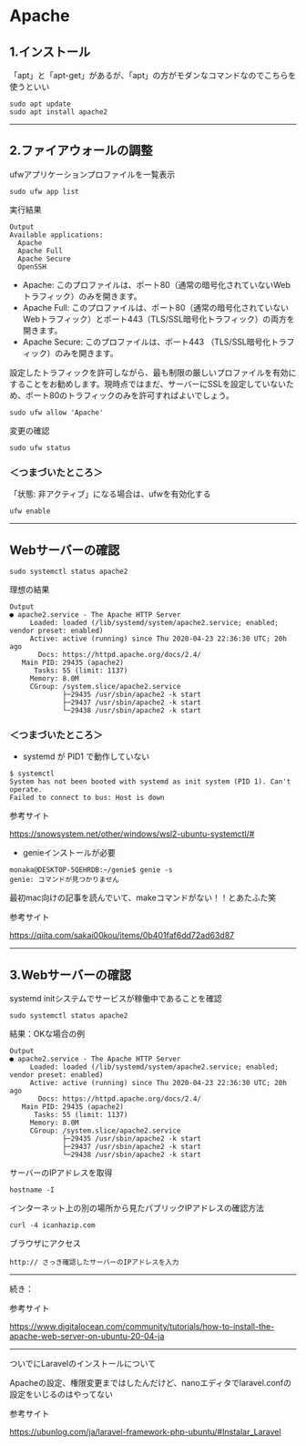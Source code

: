 # Apache

## 1.インストール
「apt」と「apt-get」があるが、「apt」の方がモダンなコマンドなのでこちらを使うといい

```
sudo apt update
sudo apt install apache2
```

---

## 2.ファイアウォールの調整
ufwアプリケーションプロファイルを一覧表示

```
sudo ufw app list
```

実行結果
```
Output
Available applications:
  Apache
  Apache Full
  Apache Secure
  OpenSSH
```

- Apache: このプロファイルは、ポート80（通常の暗号化されていないWebトラフィック）のみを開きます。
- Apache Full: このプロファイルは、ポート80（通常の暗号化されていないWebトラフィック）とポート443（TLS/SSL暗号化トラフィック）の両方を開きます。
- Apache Secure: このプロファイルは、ポート443 （TLS/SSL暗号化トラフィック）のみを開きます。

設定したトラフィックを許可しながら、最も制限の厳しいプロファイルを有効にすることをお勧めします。現時点ではまだ、サーバーにSSLを設定していないため、ポート80のトラフィックのみを許可すればよいでしょう。

```
sudo ufw allow 'Apache'
```

変更の確認

```
sudo ufw status
```

### ＜つまづいたところ＞

「状態: 非アクティブ」になる場合は、ufwを有効化する
```
ufw enable
```

---

## Webサーバーの確認

```
sudo systemctl status apache2
```

理想の結果

```
Output
● apache2.service - The Apache HTTP Server
     Loaded: loaded (/lib/systemd/system/apache2.service; enabled; vendor preset: enabled)
     Active: active (running) since Thu 2020-04-23 22:36:30 UTC; 20h ago
       Docs: https://httpd.apache.org/docs/2.4/
   Main PID: 29435 (apache2)
      Tasks: 55 (limit: 1137)
     Memory: 8.0M
     CGroup: /system.slice/apache2.service
             ├─29435 /usr/sbin/apache2 -k start
             ├─29437 /usr/sbin/apache2 -k start
             └─29438 /usr/sbin/apache2 -k start
```


### ＜つまづいたところ＞
- systemd が PID1 で動作していない

```
$ systemctl
System has not been booted with systemd as init system (PID 1). Can't operate.
Failed to connect to bus: Host is down
```

参考サイト

https://snowsystem.net/other/windows/wsl2-ubuntu-systemctl/#

- genieインストールが必要

```
monaka@DESKTOP-5QEHRDB:~/genie$ genie -s
genie: コマンドが見つかりません
```

最初mac向けの記事を読んでいて、makeコマンドがない！！とあたふた笑

参考サイト

https://qiita.com/sakai00kou/items/0b401faf6dd72ad63d87

---

## 3.Webサーバーの確認
systemd initシステムでサービスが稼働中であることを確認

```
sudo systemctl status apache2

```

結果：OKな場合の例

```
Output
● apache2.service - The Apache HTTP Server
     Loaded: loaded (/lib/systemd/system/apache2.service; enabled; vendor preset: enabled)
     Active: active (running) since Thu 2020-04-23 22:36:30 UTC; 20h ago
       Docs: https://httpd.apache.org/docs/2.4/
   Main PID: 29435 (apache2)
      Tasks: 55 (limit: 1137)
     Memory: 8.0M
     CGroup: /system.slice/apache2.service
             ├─29435 /usr/sbin/apache2 -k start
             ├─29437 /usr/sbin/apache2 -k start
             └─29438 /usr/sbin/apache2 -k start
```

サーバーのIPアドレスを取得
```
hostname -I
```

インターネット上の別の場所から見たパブリックIPアドレスの確認方法
```
curl -4 icanhazip.com
```

ブラウザにアクセス
```
http:// さっき確認したサーバーのIPアドレスを入力
```



---

続き：

参考サイト

https://www.digitalocean.com/community/tutorials/how-to-install-the-apache-web-server-on-ubuntu-20-04-ja


---

ついでにLaravelのインストールについて

Apacheの設定、権限変更まではしたんだけど、nanoエディタでlaravel.confの設定をいじるのはやってない

参考サイト

https://ubunlog.com/ja/laravel-framework-php-ubuntu/#Instalar_Laravel